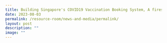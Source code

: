 ```yaml
---
title: Building Singapore's COVID19 Vaccination Booking System, A fireside chat
date: 2023-08-03
permalink: /resource-room/news-and-media/permalink/
layout: post
description: ""
image: ""
---
```

